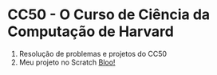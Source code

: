 # CC50 - O Curso de Ciência da Computação de Harvard 
1. Resolução de problemas e projetos do CC50
2. Meu projeto no Scratch [Bloo!](https://scratch.mit.edu/projects/971148862)
